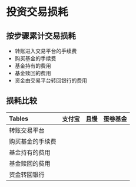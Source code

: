 # 投资交易损耗


## 按步骤累计交易损耗

- 转账进入交易平台的手续费
- 购买基金的手续费
- 基金持有的费用
- 基金赎回的费用
- 资金由交易平台转回银行的费用

## 损耗比较

| Tables        | 支付宝           | 且慢  | 蛋卷基金  |
| :------------- |:-------------:| :-----:|:-----:|
| 转账交易平台      |  |  |
| 购买基金的手续费      |       |    |
| 基金持有的费用 |       |    |
| 基金赎回的费用 |      |     |
| 资金转回银行 |       |     |
